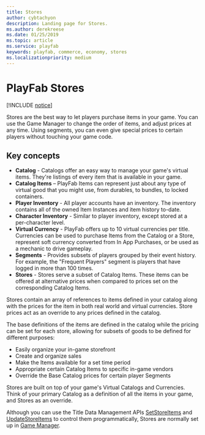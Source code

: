 ```yaml
---
title: Stores
author: cybtachyon
description: Landing page for Stores.
ms.author: derekreese
ms.date: 01/25/2019
ms.topic: article
ms.service: playfab
keywords: playfab, commerce, economy, stores
ms.localizationpriority: medium
---
```


# PlayFab Stores

[!INCLUDE [notice](../../../includes/_economy-deprecation.md)]

Stores are the best way to let players purchase items in your game. You can use the Game Manager to change the order of items, and adjust prices at any time. Using segments, you can even give special prices to certain players without touching your game code.  
  
## Key concepts

* **Catalog** - Catalogs offer an easy way to manage your game's virtual items. They're listings of every item that is available in your game.  
* **Catalog Items** – PlayFab Items can represent just about any type of virtual good that you might use, from durables, to bundles, to locked containers.  
* **Player Inventory** - All player accounts have an inventory. The inventory contains all of the owned Item Instances and item history to-date.  
* **Character Inventory** - Similar to player inventory, except stored at a per-character level.
* **Virtual Currency** - PlayFab offers up to 10 virtual currencies per title. Currencies can be used to purchase Items from the Catalog or a Store, represent soft currency converted from In App Purchases, or be used as a mechanic to drive gameplay.
* **Segments** - Provides subsets of players grouped by their event history. For example, the "Frequent Players" segment is players that have logged in more than 100 times.
* **Stores** - Stores serve a subset of Catalog Items. These items can be offered at alternative prices when compared to prices set on the corresponding Catalog Items.

Stores contain an array of references to items defined in your catalog along with the prices for the item in both real world and virtual currencies. Store prices act as an override to any prices defined in the catalog.

The base definitions of the items are defined in the catalog while the pricing can be set for each store, allowing for subsets of goods to be defined for different purposes:

* Easily organize your in-game storefront
* Create and organize sales
* Make the Items available for a set time period
* Appropriate certain Catalog Items to specific in-game vendors
* Override the Base Catalog prices for certain player Segments

Stores are built on top of your game's Virtual Catalogs and Currencies. Think of your primary Catalog as a definition of all the items in your game, and Stores as an override.

Although you can use the Title Data Management APIs [SetStoreItems](xref:titleid.playfabapi.com.admin.title-widedatamanagement.setstoreitems) and [UpdateStoreItems](xref:titleid.playfabapi.com.admin.title-widedatamanagement.updatestoreitems) to control them programmatically, Stores are normally set up in [Game Manager](../../../gamemanager/index.md).
